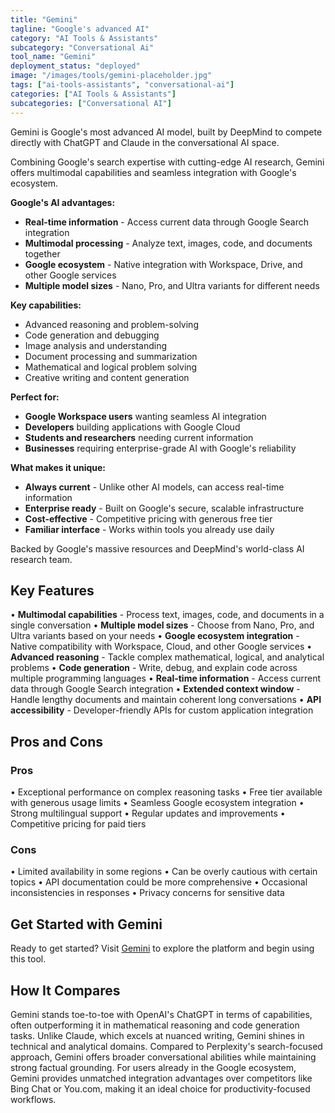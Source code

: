 ```yaml
---
title: "Gemini"
tagline: "Google's advanced AI"
category: "AI Tools & Assistants"
subcategory: "Conversational Ai"
tool_name: "Gemini"
deployment_status: "deployed"
image: "/images/tools/gemini-placeholder.jpg"
tags: ["ai-tools-assistants", "conversational-ai"]
categories: ["AI Tools & Assistants"]
subcategories: ["Conversational AI"]
---
```

Gemini is Google's most advanced AI model, built by DeepMind to compete directly with ChatGPT and Claude in the conversational AI space.

Combining Google's search expertise with cutting-edge AI research, Gemini offers multimodal capabilities and seamless integration with Google's ecosystem.

**Google's AI advantages:**
- **Real-time information** - Access current data through Google Search integration
- **Multimodal processing** - Analyze text, images, code, and documents together
- **Google ecosystem** - Native integration with Workspace, Drive, and other Google services
- **Multiple model sizes** - Nano, Pro, and Ultra variants for different needs

**Key capabilities:**
- Advanced reasoning and problem-solving
- Code generation and debugging
- Image analysis and understanding
- Document processing and summarization
- Mathematical and logical problem solving
- Creative writing and content generation

**Perfect for:**
- **Google Workspace users** wanting seamless AI integration
- **Developers** building applications with Google Cloud
- **Students and researchers** needing current information
- **Businesses** requiring enterprise-grade AI with Google's reliability

**What makes it unique:**
- **Always current** - Unlike other AI models, can access real-time information
- **Enterprise ready** - Built on Google's secure, scalable infrastructure
- **Cost-effective** - Competitive pricing with generous free tier
- **Familiar interface** - Works within tools you already use daily

Backed by Google's massive resources and DeepMind's world-class AI research team.

## Key Features

• **Multimodal capabilities** - Process text, images, code, and documents in a single conversation
• **Multiple model sizes** - Choose from Nano, Pro, and Ultra variants based on your needs
• **Google ecosystem integration** - Native compatibility with Workspace, Cloud, and other Google services
• **Advanced reasoning** - Tackle complex mathematical, logical, and analytical problems
• **Code generation** - Write, debug, and explain code across multiple programming languages
• **Real-time information** - Access current data through Google Search integration
• **Extended context window** - Handle lengthy documents and maintain coherent long conversations
• **API accessibility** - Developer-friendly APIs for custom application integration

## Pros and Cons

### Pros
• Exceptional performance on complex reasoning tasks
• Free tier available with generous usage limits
• Seamless Google ecosystem integration
• Strong multilingual support
• Regular updates and improvements
• Competitive pricing for paid tiers

### Cons
• Limited availability in some regions
• Can be overly cautious with certain topics
• API documentation could be more comprehensive
• Occasional inconsistencies in responses
• Privacy concerns for sensitive data

## Get Started with Gemini

Ready to get started? Visit [Gemini](https://gemini.google.com) to explore the platform and begin using this tool.

## How It Compares

Gemini stands toe-to-toe with OpenAI's ChatGPT in terms of capabilities, often outperforming it in mathematical reasoning and code generation tasks. Unlike Claude, which excels at nuanced writing, Gemini shines in technical and analytical domains. Compared to Perplexity's search-focused approach, Gemini offers broader conversational abilities while maintaining strong factual grounding. For users already in the Google ecosystem, Gemini provides unmatched integration advantages over competitors like Bing Chat or You.com, making it an ideal choice for productivity-focused workflows.